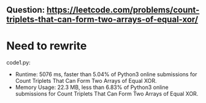 ## Question: https://leetcode.com/problems/count-triplets-that-can-form-two-arrays-of-equal-xor/

# Need to rewrite

code1.py:
* Runtime: 5076 ms, faster than 5.04% of Python3 online submissions for Count Triplets That Can Form Two Arrays of Equal XOR.
* Memory Usage: 22.3 MB, less than 6.83% of Python3 online submissions for Count Triplets That Can Form Two Arrays of Equal XOR.